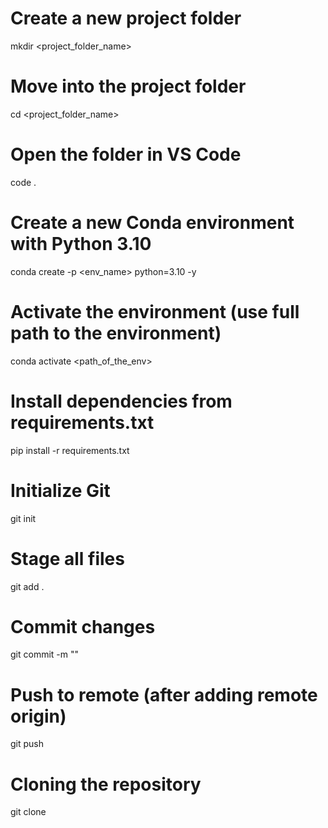 # Create a new project folder

mkdir <project_folder_name>

# Move into the project folder

cd <project_folder_name>

# Open the folder in VS Code

code .

# Create a new Conda environment with Python 3.10

conda create -p <env_name> python=3.10 -y

# Activate the environment (use full path to the environment)

conda activate <path_of_the_env>

# Install dependencies from requirements.txt

pip install -r requirements.txt

# Initialize Git

git init

# Stage all files

git add .

# Commit changes

git commit -m "<write your commit message>"

# Push to remote (after adding remote origin)

git push

# Cloning the repository

git clone <copy url from github>
